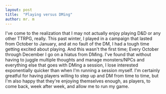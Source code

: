 ```yaml
---
layout: post
title:  "Playing versus DMing"
author: mr. m
---
```


I've come to the realization that I may not actually enjoy playing D&D or any other TTRPG, really. This past winter, I played in a campaign that lasted from October to January, and at no fault of the DM, I had a tough time getting excited about playing. And this wasn't the first time; Every October through December I go on a hiatus from DMing. I've found that without having to juggle multiple thoughts and manage monsters/NPCs and everything else that goes with DMing a session, I lose interested exponentially quicker than when I'm running a session myself. I'm certainly greatful for having players willing to step up and DM from time to time, but I'm also happy that they're enjoying themselves enough, as players, to come back, week after week, and allow me to run my game.